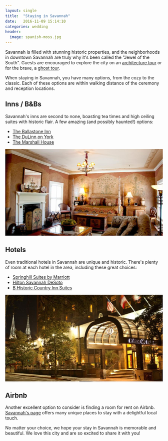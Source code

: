 ```yaml
---
layout: single
title:  "Staying in Savannah"
date:   2016-11-09 15:14:10
categories: wedding
header:
  image: spanish-moss.jpg
---
```


Savannah is filled with stunning historic properties, and the neighborhoods in downtown Savannah are truly why it's been called the "Jewel of the South". Guests are encouraged to explore the city on an [architecture tour](https://architecturalsavannah.com/) or for the brave, a [ghost tour](https://ghostcitytours.com/savannah-ghost-tours/).

When staying in Savannah, you have many options, from the cozy to the classic. Each of these options are within walking distance of the ceremony and reception locations.

## Inns / B&Bs

Savannah's inns are second to none, boasting tea times and high ceiling suites with historic flair. A few amazing (and possibly haunted!) options:

* [The Ballastone Inn](http://www.booking.com/hotel/us/ballastone-inn.html)
* [The DuLinn on York](http://www.booking.com/hotel/us/the-dulinn-on-york.html)
* [The Marshall House](http://www.booking.com/hotel/us/the-marshall-house.html)

![Ballastone Inn](/images/ballastone.jpg)

## Hotels

Even traditional hotels in Savannah are unique and historic. There's plenty of room at each hotel in the area, including these great choices:

* [Springhill Suites by Marriott](http://www.booking.com/hotel/us/springhill-suites-by-marriott-savannah-downtown-historic-district.html)
* [Hilton Savannah DeSoto](http://www.booking.com/hotel/us/hilton-savannah-desoto.html)
* [B Historic Country Inn Suites](http://www.booking.com/hotel/us/country-inn-suites-savannah-historic.html)

![Hilton](/images/hilton.jpg)

## Airbnb

Another excellent option to consider is finding a room for rent on Airbnb. [Savannah's page](https://www.airbnb.com/s/Savannah--GA?checkin=04%2F28%2F2017&checkout=04%2F30%2F2017&room_types%5B%5D=Entire+home%2Fapt&sw_lat=32.05753658675152&sw_lng=-81.10342005646027&ne_lat=32.079698427229815&ne_lng=-81.08118990814484&search_by_map=true&zoom=15&ss_id=kvnwoq4e) offers many unique places to stay with a delightful local touch.

No matter your choice, we hope your stay in Savannah is memorable and beautiful. We love this city and are so excited to share it with you!
